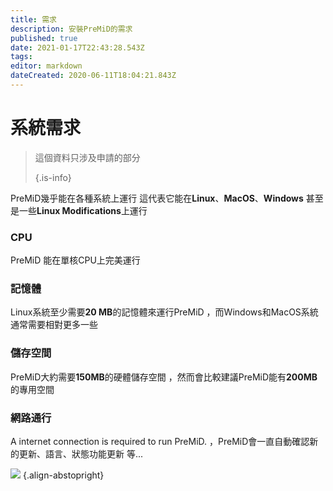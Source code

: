 ```yaml
---
title: 需求
description: 安裝PreMiD的需求
published: true
date: 2021-01-17T22:43:28.543Z
tags:
editor: markdown
dateCreated: 2020-06-11T18:04:21.843Z
---
```


# 系統需求

> 這個資料只涉及申請的部分 
> 
> {.is-info}

PreMiD幾乎能在各種系統上運行 這代表它能在**Linux**、**MacOS**、**Windows** 甚至是一些**Linux Modifications**上運行

### CPU
PreMiD 能在單核CPU上完美運行

### 記憶體
Linux系統至少需要**20 MB**的記憶體來運行PreMiD ，而Windows和MacOS系統通常需要相對更多一些

### 儲存空間
PreMiD大約需要**150MB**的硬體儲存空間 ，然而會比較建議PreMiD能有**200MB**的專用空間

### 網路通行
A internet connection is required to run PreMiD. ，PreMiD會一直自動確認新的更新、語言、狀態功能更新 等...

![](https://a.icons8.com/ViUXyjOj/f4tFww/svg.svg) {.align-abstopright}